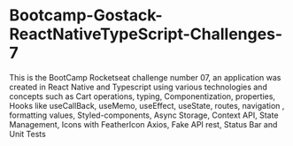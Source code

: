 # Bootcamp-Gostack-ReactNativeTypeScript-Challenges-7
 This is the BootCamp Rocketseat challenge number 07, an application was created in React Native and Typescript using various technologies and concepts such as Cart operations, typing, Componentization, properties, Hooks like useCallBack, useMemo, useEffect, useState, routes, navigation , formatting values, Styled-components, Async Storage, Context API, State Management, Icons with FeatherIcon Axios, Fake API rest, Status Bar and Unit Tests
